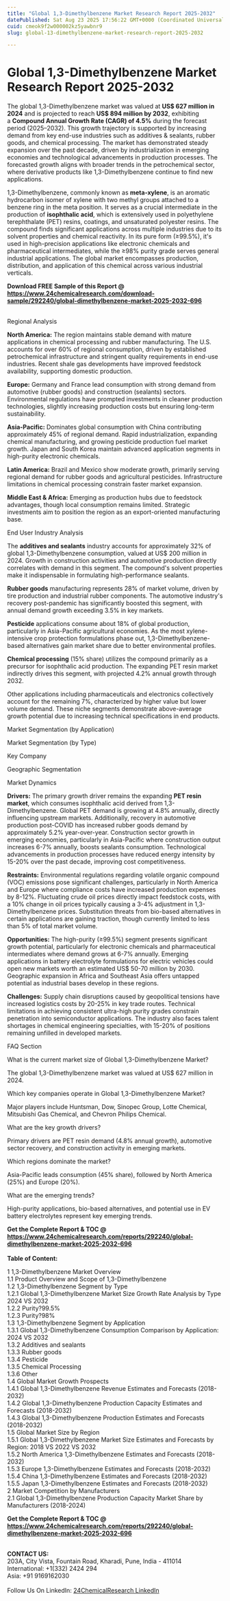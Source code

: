 ```yaml
---
title: "Global 1,3-Dimethylbenzene Market Research Report 2025-2032"
datePublished: Sat Aug 23 2025 17:56:22 GMT+0000 (Coordinated Universal Time)
cuid: cmeok9f2w000002kz5yawbnr9
slug: global-13-dimethylbenzene-market-research-report-2025-2032

---
```


# Global 1,3-Dimethylbenzene Market Research Report 2025-2032

<p>The global 1,3-Dimethylbenzene market was valued at <strong>US$ 627 million in 2024</strong> and is projected to reach <strong>US$ 894 million by 2032</strong>, exhibiting a <strong>Compound Annual Growth Rate (CAGR) of 4.5%</strong> during the forecast period (2025–2032). This growth trajectory is supported by increasing demand from key end-use industries such as additives &amp; sealants, rubber goods, and chemical processing. The market has demonstrated steady expansion over the past decade, driven by industrialization in emerging economies and technological advancements in production processes. The forecasted growth aligns with broader trends in the petrochemical sector, where derivative products like 1,3-Dimethylbenzene continue to find new applications.</p><p>
</p><p>1,3-Dimethylbenzene, commonly known as <strong>meta-xylene</strong>, is an aromatic hydrocarbon isomer of xylene with two methyl groups attached to a benzene ring in the meta position. It serves as a crucial intermediate in the production of <strong>isophthalic acid</strong>, which is extensively used in polyethylene terephthalate (PET) resins, coatings, and unsaturated polyester resins. The compound finds significant applications across multiple industries due to its solvent properties and chemical reactivity. In its pure form (≥99.5%), it's used in high-precision applications like electronic chemicals and pharmaceutical intermediates, while the ≥98% purity grade serves general industrial applications. The global market encompasses production, distribution, and application of this chemical across various industrial verticals.</p><div><b>Download FREE Sample of this Report @ 
            <a href="https://www.24chemicalresearch.com/download-sample/292240/global-dimethylbenzene-market-2025-2032-696">
            https://www.24chemicalresearch.com/download-sample/292240/global-dimethylbenzene-market-2025-2032-696</a></b></div><br><p>
Regional Analysis</p><p>
</p><p><strong>North America:</strong> The region maintains stable demand with mature applications in chemical processing and rubber manufacturing. The U.S. accounts for over 60% of regional consumption, driven by established petrochemical infrastructure and stringent quality requirements in end-use industries. Recent shale gas developments have improved feedstock availability, supporting domestic production.</p><p>
</p><p><strong>Europe:</strong> Germany and France lead consumption with strong demand from automotive (rubber goods) and construction (sealants) sectors. Environmental regulations have prompted investments in cleaner production technologies, slightly increasing production costs but ensuring long-term sustainability.</p><p>
</p><p><strong>Asia-Pacific:</strong> Dominates global consumption with China contributing approximately 45% of regional demand. Rapid industrialization, expanding chemical manufacturing, and growing pesticide production fuel market growth. Japan and South Korea maintain advanced application segments in high-purity electronic chemicals.</p><p>
</p><p><strong>Latin America:</strong> Brazil and Mexico show moderate growth, primarily serving regional demand for rubber goods and agricultural pesticides. Infrastructure limitations in chemical processing constrain faster market expansion.</p><p>
</p><p><strong>Middle East &amp; Africa:</strong> Emerging as production hubs due to feedstock advantages, though local consumption remains limited. Strategic investments aim to position the region as an export-oriented manufacturing base.</p><p>
End User Industry Analysis</p><p>
</p><p>The <strong>additives and sealants</strong> industry accounts for approximately 32% of global 1,3-Dimethylbenzene consumption, valued at US$ 200 million in 2024. Growth in construction activities and automotive production directly correlates with demand in this segment. The compound's solvent properties make it indispensable in formulating high-performance sealants.</p><p>
</p><p><strong>Rubber goods</strong> manufacturing represents 28% of market volume, driven by tire production and industrial rubber components. The automotive industry's recovery post-pandemic has significantly boosted this segment, with annual demand growth exceeding 3.5% in key markets.</p><p>
</p><p><strong>Pesticide</strong> applications consume about 18% of global production, particularly in Asia-Pacific agricultural economies. As the most xylene-intensive crop protection formulations phase out, 1,3-Dimethylbenzene-based alternatives gain market share due to better environmental profiles.</p><p>
</p><p><strong>Chemical processing</strong> (15% share) utilizes the compound primarily as a precursor for isophthalic acid production. The expanding PET resin market indirectly drives this segment, with projected 4.2% annual growth through 2032.</p><p>
</p><p>Other applications including pharmaceuticals and electronics collectively account for the remaining 7%, characterized by higher value but lower volume demand. These niche segments demonstrate above-average growth potential due to increasing technical specifications in end products.</p><p>
Market Segmentation (by Application)</p><p>
</p><p>
Market Segmentation (by Type)</p><p>
</p><p>
Key Company</p><p>
</p><p>
Geographic Segmentation</p><p>
</p><p>
Market Dynamics</p><p>
</p><p><strong>Drivers:</strong> The primary growth driver remains the expanding <strong>PET resin market</strong>, which consumes isophthalic acid derived from 1,3-Dimethylbenzene. Global PET demand is growing at 4.8% annually, directly influencing upstream markets. Additionally, recovery in automotive production post-COVID has increased rubber goods demand by approximately 5.2% year-over-year. Construction sector growth in emerging economies, particularly in Asia-Pacific where construction output increases 6-7% annually, boosts sealants consumption. Technological advancements in production processes have reduced energy intensity by 15-20% over the past decade, improving cost competitiveness.</p><p>
</p><p><strong>Restraints:</strong> Environmental regulations regarding volatile organic compound (VOC) emissions pose significant challenges, particularly in North America and Europe where compliance costs have increased production expenses by 8-12%. Fluctuating crude oil prices directly impact feedstock costs, with a 10% change in oil prices typically causing a 3-4% adjustment in 1,3-Dimethylbenzene prices. Substitution threats from bio-based alternatives in certain applications are gaining traction, though currently limited to less than 5% of total market volume.</p><p>
</p><p><strong>Opportunities:</strong> The high-purity (≥99.5%) segment presents significant growth potential, particularly for electronic chemicals and pharmaceutical intermediates where demand grows at 6-7% annually. Emerging applications in battery electrolyte formulations for electric vehicles could open new markets worth an estimated US$ 50-70 million by 2030. Geographic expansion in Africa and Southeast Asia offers untapped potential as industrial bases develop in these regions.</p><p>
</p><p><strong>Challenges:</strong> Supply chain disruptions caused by geopolitical tensions have increased logistics costs by 20-25% in key trade routes. Technical limitations in achieving consistent ultra-high purity grades constrain penetration into semiconductor applications. The industry also faces talent shortages in chemical engineering specialties, with 15-20% of positions remaining unfilled in developed markets.</p><p>
FAQ Section</p><p>
What is the current market size of Global 1,3-Dimethylbenzene Market?</p><p>
</p><p>The global 1,3-Dimethylbenzene market was valued at US$ 627 million in 2024.</p><p>
Which key companies operate in Global 1,3-Dimethylbenzene Market?</p><p>
</p><p>Major players include Huntsman, Dow, Sinopec Group, Lotte Chemical, Mitsubishi Gas Chemical, and Chevron Philips Chemical.</p><p>
What are the key growth drivers?</p><p>
</p><p>Primary drivers are PET resin demand (4.8% annual growth), automotive sector recovery, and construction activity in emerging markets.</p><p>
Which regions dominate the market?</p><p>
</p><p>Asia-Pacific leads consumption (45% share), followed by North America (25%) and Europe (20%).</p><p>
What are the emerging trends?</p><p>
</p><p>High-purity applications, bio-based alternatives, and potential use in EV battery electrolytes represent key emerging trends.</p>

<div><b>Get the Complete Report & TOC @ 
            <a href="https://www.24chemicalresearch.com/reports/292240/global-dimethylbenzene-market-2025-2032-696">
            https://www.24chemicalresearch.com/reports/292240/global-dimethylbenzene-market-2025-2032-696</a></b></div><br>
            <b>Table of Content:</b><p>1 1,3-Dimethylbenzene Market Overview<br />
    1.1 Product Overview and Scope of 1,3-Dimethylbenzene<br />
    1.2 1,3-Dimethylbenzene Segment by Type<br />
        1.2.1 Global 1,3-Dimethylbenzene Market Size Growth Rate Analysis by Type 2024 VS 2032<br />
        1.2.2 Purity?99.5%<br />
        1.2.3 Purity?98%<br />
    1.3 1,3-Dimethylbenzene Segment by Application<br />
        1.3.1 Global 1,3-Dimethylbenzene Consumption Comparison by Application: 2024 VS 2032<br />
        1.3.2 Additives and sealants<br />
        1.3.3 Rubber goods<br />
        1.3.4 Pesticide<br />
        1.3.5 Chemical Processing<br />
        1.3.6 Other<br />
    1.4 Global Market Growth Prospects<br />
        1.4.1 Global 1,3-Dimethylbenzene Revenue Estimates and Forecasts (2018-2032)<br />
        1.4.2 Global 1,3-Dimethylbenzene Production Capacity Estimates and Forecasts (2018-2032)<br />
        1.4.3 Global 1,3-Dimethylbenzene Production Estimates and Forecasts (2018-2032)<br />
    1.5 Global Market Size by Region<br />
        1.5.1 Global 1,3-Dimethylbenzene Market Size Estimates and Forecasts by Region: 2018 VS 2022 VS 2032<br />
        1.5.2 North America 1,3-Dimethylbenzene Estimates and Forecasts (2018-2032)<br />
        1.5.3 Europe 1,3-Dimethylbenzene Estimates and Forecasts (2018-2032)<br />
        1.5.4 China 1,3-Dimethylbenzene Estimates and Forecasts (2018-2032)<br />
        1.5.5 Japan 1,3-Dimethylbenzene Estimates and Forecasts (2018-2032)<br />
2 Market Competition by Manufacturers<br />
    2.1 Global 1,3-Dimethylbenzene Production Capacity Market Share by Manufacturers (2018-2024)<br /></p>

<div><b>Get the Complete Report & TOC @ 
            <a href="https://www.24chemicalresearch.com/reports/292240/global-dimethylbenzene-market-2025-2032-696">
            https://www.24chemicalresearch.com/reports/292240/global-dimethylbenzene-market-2025-2032-696</a></b></div><br>

<b>CONTACT US:</b><br>
            203A, City Vista, Fountain Road, Kharadi, Pune, India - 411014<br>
            International: +1(332) 2424 294<br>
            Asia: +91 9169162030 <br><br>
            Follow Us On LinkedIn: <a href="https://www.linkedin.com/company/24chemicalresearch/">24ChemicalResearch LinkedIn</a>